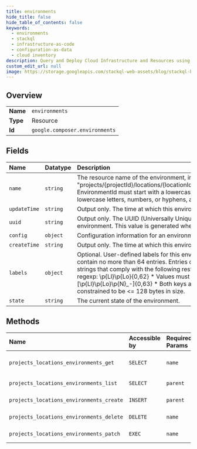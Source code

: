 ```yaml
---
title: environments
hide_title: false
hide_table_of_contents: false
keywords:
  - environments
  - stackql
  - infrastructure-as-code
  - configuration-as-data
  - cloud inventory
description: Query and Deploy Cloud Infrastructure and Resources using SQL
custom_edit_url: null
image: https://storage.googleapis.com/stackql-web-assets/blog/stackql-blog-post-featured-image.png
---
```

  
    

## Overview
<table><tbody>
<tr><td><b>Name</b></td><td><code>environments</code></td></tr>
<tr><td><b>Type</b></td><td>Resource</td></tr>
<tr><td><b>Id</b></td><td><code>google.composer.environments</code></td></tr>
</tbody></table>

## Fields
| Name | Datatype | Description |
|:-----|:---------|:------------|
| `name` | `string` | The resource name of the environment, in the form: "projects/{projectId}/locations/{locationId}/environments/{environmentId}" EnvironmentId must start with a lowercase letter followed by up to 63 lowercase letters, numbers, or hyphens, and cannot end with a hyphen. |
| `updateTime` | `string` | Output only. The time at which this environment was last modified. |
| `uuid` | `string` | Output only. The UUID (Universally Unique IDentifier) associated with this environment. This value is generated when the environment is created. |
| `config` | `object` | Configuration information for an environment. |
| `createTime` | `string` | Output only. The time at which this environment was created. |
| `labels` | `object` | Optional. User-defined labels for this environment. The labels map can contain no more than 64 entries. Entries of the labels map are UTF8 strings that comply with the following restrictions: * Keys must conform to regexp: \p{Ll}\p{Lo}{0,62} * Values must conform to regexp: [\p{Ll}\p{Lo}\p{N}_-]{0,63} * Both keys and values are additionally constrained to be &lt;= 128 bytes in size. |
| `state` | `string` | The current state of the environment. |
## Methods
| Name | Accessible by | Required Params | Description |
|:-----|:--------------|:----------------|:------------|
| `projects_locations_environments_get` | `SELECT` | `name` | Get an existing environment. |
| `projects_locations_environments_list` | `SELECT` | `parent` | List environments. |
| `projects_locations_environments_create` | `INSERT` | `parent` | Create a new environment. |
| `projects_locations_environments_delete` | `DELETE` | `name` | Delete an environment. |
| `projects_locations_environments_patch` | `EXEC` | `name` | Update an environment. |

